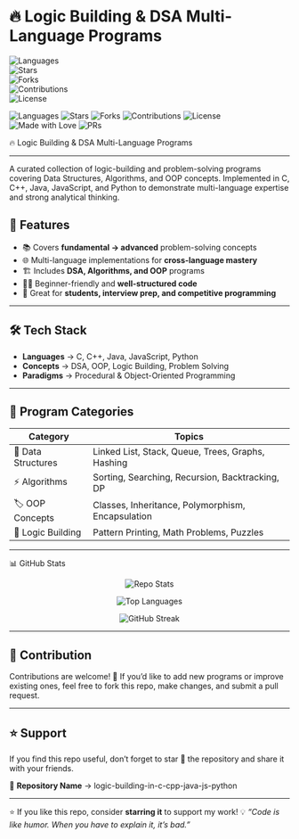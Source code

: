 # 🔥 Logic Building & DSA Multi-Language Programs

![Languages](https://img.shields.io/badge/Languages-C%20%7C%20C++%20%7C%20Java%20%7C%20JS%20%7C%20Python-blue?style=for-the-badge)  
![Stars](https://img.shields.io/github/stars/vaibhavpatilX/logic-building-in-c-cpp-java-js-python?style=for-the-badge&color=yellow)  
![Forks](https://img.shields.io/github/forks/vaibhavpatilX/logic-building-in-c-cpp-java-js-python?style=for-the-badge&color=brightgreen)  
![Contributions](https://img.shields.io/badge/Contributions-Welcome-orange?style=for-the-badge)  
![License](https://img.shields.io/badge/License-MIT-red?style=for-the-badge)  

![Languages](https://img.shields.io/badge/Languages-C%20%7C%20C++%20%7C%20Java%20%7C%20JS%20%7C%20Python-blue?style=for-the-badge)
![Stars](https://img.shields.io/github/stars/vaibhavpatilcs/logic-building-in-c-cpp-java-js-python?style=for-the-badge\&color=yellow)
![Forks](https://img.shields.io/github/forks/vaibhavpatilcs/logic-building-in-c-cpp-java-js-python?style=for-the-badge\&color=brightgreen)
![Contributions](https://img.shields.io/badge/Contributions-Welcome-orange?style=for-the-badge)
![License](https://img.shields.io/badge/License-MIT-red?style=for-the-badge)
![Made with Love](https://img.shields.io/badge/Made%20with-%E2%9D%A4-red?style=for-the-badge)
![PRs](https://img.shields.io/badge/PRs-Welcome-success?style=for-the-badge)

🔥 Logic Building & DSA Multi-Language Programs

---

A curated collection of logic-building and problem-solving programs covering Data Structures, Algorithms, and OOP concepts.
Implemented in C, C++, Java, JavaScript, and Python to demonstrate multi-language expertise and strong analytical thinking.

## 🚀 Features

* 📚 Covers **fundamental → advanced** problem-solving concepts
* 🌐 Multi-language implementations for **cross-language mastery**
* 🏗️ Includes **DSA, Algorithms, and OOP** programs
* 👨‍💻 Beginner-friendly and **well-structured code**
* 🎯 Great for **students, interview prep, and competitive programming**

---

## 🛠 Tech Stack

* **Languages** → C, C++, Java, JavaScript, Python
* **Concepts** → DSA, OOP, Logic Building, Problem Solving
* **Paradigms** → Procedural & Object-Oriented Programming

---

## 📂 Program Categories

| Category           | Topics                                            |
| ------------------ | ------------------------------------------------- |
| 📌 Data Structures | Linked List, Stack, Queue, Trees, Graphs, Hashing |
| ⚡ Algorithms       | Sorting, Searching, Recursion, Backtracking, DP   |
| 🏷️ OOP Concepts   | Classes, Inheritance, Polymorphism, Encapsulation |
| 🧩 Logic Building  | Pattern Printing, Math Problems, Puzzles          |

---

📊 GitHub Stats  
<p align="center"> 
  <img src="https://github-readme-stats.vercel.app/api/pin/?username=vaibhavpatilX&repo=logic-building-in-c-cpp-java-js-python&theme=radical" alt="Repo Stats" /> 
</p>  

<p align="center"> 
  <img src="https://github-readme-stats.vercel.app/api/top-langs/?username=vaibhavpatilX&layout=compact&theme=tokyonight" alt="Top Languages" /> 
</p>  

<p align="center"> 
  <img src="https://github-readme-streak-stats.herokuapp.com/?user=vaibhavpatilX&theme=highcontrast" alt="GitHub Streak" /> 
</p>


---

## 🤝 Contribution

Contributions are welcome! 🚀
If you’d like to add new programs or improve existing ones, feel free to fork this repo, make changes, and submit a pull request.

---

## ⭐ Support

If you find this repo useful, don’t forget to star 🌟 the repository and share it with your friends.

📌 **Repository Name** → logic-building-in-c-cpp-java-js-python

---

⭐ If you like this repo, consider **starring it** to support my work!
💡 *“Code is like humor. When you have to explain it, it’s bad.”*
